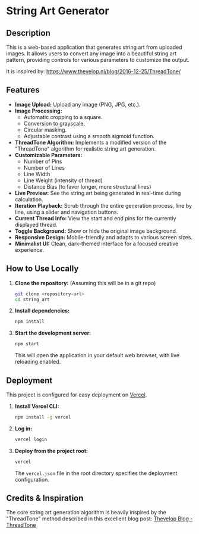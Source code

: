# String Art Generator

## Description

This is a web-based application that generates string art from uploaded images. It allows users to convert any image into a beautiful string art pattern, providing controls for various parameters to customize the output.

It is inspired by: https://www.thevelop.nl/blog/2016-12-25/ThreadTone/

## Features

- **Image Upload:** Upload any image (PNG, JPG, etc.).
- **Image Processing:**
  - Automatic cropping to a square.
  - Conversion to grayscale.
  - Circular masking.
  - Adjustable contrast using a smooth sigmoid function.
- **ThreadTone Algorithm:** Implements a modified version of the "ThreadTone" algorithm for realistic string art generation.
- **Customizable Parameters:**
  - Number of Pins
  - Number of Lines
  - Line Width
  - Line Weight (intensity of thread)
  - Distance Bias (to favor longer, more structural lines)
- **Live Preview:** See the string art being generated in real-time during calculation.
- **Iteration Playback:** Scrub through the entire generation process, line by line, using a slider and navigation buttons.
- **Current Thread Info:** View the start and end pins for the currently displayed thread.
- **Toggle Background:** Show or hide the original image background.
- **Responsive Design:** Mobile-friendly and adapts to various screen sizes.
- **Minimalist UI:** Clean, dark-themed interface for a focused creative experience.

## How to Use Locally

1.  **Clone the repository:** (Assuming this will be in a git repo)
    ```bash
    git clone <repository-url>
    cd string_art
    ```
2.  **Install dependencies:**
    ```bash
    npm install
    ```
3.  **Start the development server:**
    ```bash
    npm start
    ```
    This will open the application in your default web browser, with live reloading enabled.

## Deployment

This project is configured for easy deployment on [Vercel](https://vercel.com/).

1.  **Install Vercel CLI:**
    ```bash
    npm install -g vercel
    ```
2.  **Log in:**
    ```bash
    vercel login
    ```
3.  **Deploy from the project root:**
    ```bash
    vercel
    ```
    The `vercel.json` file in the root directory specifies the deployment configuration.

## Credits & Inspiration

The core string art generation algorithm is heavily inspired by the "ThreadTone" method described in this excellent blog post:
[Thevelop Blog - ThreadTone](https://www.thevelop.nl/blog/2016-12-25/ThreadTone/)
